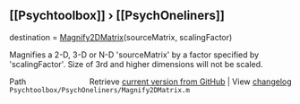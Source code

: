 ## [[Psychtoolbox]] &#8250; [[PsychOneliners]]

destination = [Magnify2DMatrix](Magnify2DMatrix)(sourceMatrix, scalingFactor)  
  
Magnifies a 2-D, 3-D or N-D 'sourceMatrix' by a factor specified by  
'scalingFactor'. Size of 3rd and higher dimensions will not be scaled.  
  




<div class="code_header" style="text-align:right;">
  <span style="float:left;">Path&nbsp;&nbsp;</span> <span class="counter">Retrieve <a href=
  "https://raw.github.com/Psychtoolbox-3/Psychtoolbox-3/beta/Psychtoolbox/PsychOneliners/Magnify2DMatrix.m">current version from GitHub</a> | View <a href=
  "https://github.com/Psychtoolbox-3/Psychtoolbox-3/commits/beta/Psychtoolbox/PsychOneliners/Magnify2DMatrix.m">changelog</a></span>
</div>
<div class="code">
  <code>Psychtoolbox/PsychOneliners/Magnify2DMatrix.m</code>
</div>

